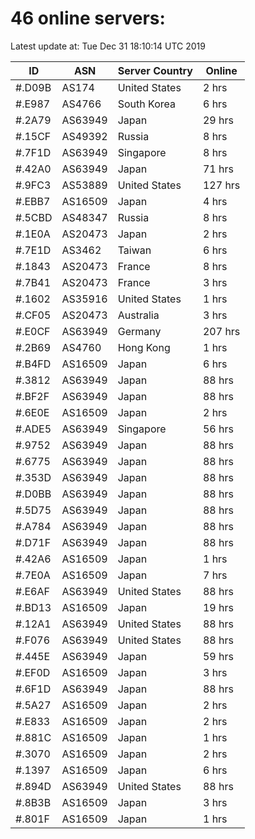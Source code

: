# 46 online servers:

Latest update at: Tue Dec 31 18:10:14 UTC 2019

| ID | ASN | Server Country | Online |
| -- | --- | -------------- | ------ |
| #.D09B | AS174 | United States | 2 hrs |
| #.E987 | AS4766 | South Korea | 6 hrs |
| #.2A79 | AS63949 | Japan | 29 hrs |
| #.15CF | AS49392 | Russia | 8 hrs |
| #.7F1D | AS63949 | Singapore | 8 hrs |
| #.42A0 | AS63949 | Japan | 71 hrs |
| #.9FC3 | AS53889 | United States | 127 hrs |
| #.EBB7 | AS16509 | Japan | 4 hrs |
| #.5CBD | AS48347 | Russia | 8 hrs |
| #.1E0A | AS20473 | Japan | 2 hrs |
| #.7E1D | AS3462 | Taiwan | 6 hrs |
| #.1843 | AS20473 | France | 8 hrs |
| #.7B41 | AS20473 | France | 3 hrs |
| #.1602 | AS35916 | United States | 1 hrs |
| #.CF05 | AS20473 | Australia | 3 hrs |
| #.E0CF | AS63949 | Germany | 207 hrs |
| #.2B69 | AS4760 | Hong Kong | 1 hrs |
| #.B4FD | AS16509 | Japan | 6 hrs |
| #.3812 | AS63949 | Japan | 88 hrs |
| #.BF2F | AS63949 | Japan | 88 hrs |
| #.6E0E | AS16509 | Japan | 2 hrs |
| #.ADE5 | AS63949 | Singapore | 56 hrs |
| #.9752 | AS63949 | Japan | 88 hrs |
| #.6775 | AS63949 | Japan | 88 hrs |
| #.353D | AS63949 | Japan | 88 hrs |
| #.D0BB | AS63949 | Japan | 88 hrs |
| #.5D75 | AS63949 | Japan | 88 hrs |
| #.A784 | AS63949 | Japan | 88 hrs |
| #.D71F | AS63949 | Japan | 88 hrs |
| #.42A6 | AS16509 | Japan | 1 hrs |
| #.7E0A | AS16509 | Japan | 7 hrs |
| #.E6AF | AS63949 | United States | 88 hrs |
| #.BD13 | AS16509 | Japan | 19 hrs |
| #.12A1 | AS63949 | United States | 88 hrs |
| #.F076 | AS63949 | United States | 88 hrs |
| #.445E | AS63949 | Japan | 59 hrs |
| #.EF0D | AS16509 | Japan | 3 hrs |
| #.6F1D | AS63949 | Japan | 88 hrs |
| #.5A27 | AS16509 | Japan | 2 hrs |
| #.E833 | AS16509 | Japan | 2 hrs |
| #.881C | AS16509 | Japan | 1 hrs |
| #.3070 | AS16509 | Japan | 2 hrs |
| #.1397 | AS16509 | Japan | 6 hrs |
| #.894D | AS63949 | United States | 88 hrs |
| #.8B3B | AS16509 | Japan | 3 hrs |
| #.801F | AS16509 | Japan | 1 hrs |

